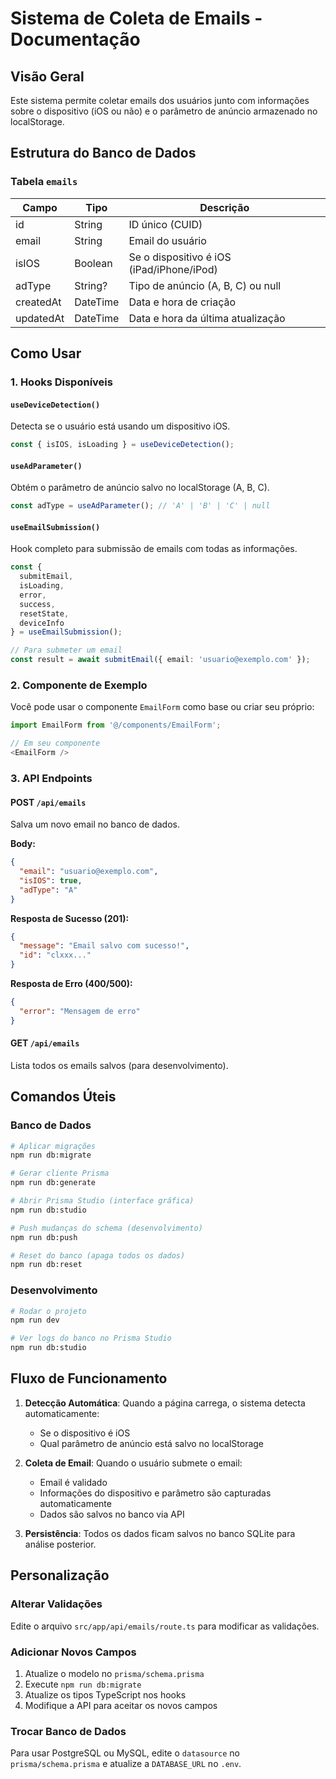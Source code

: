 # Sistema de Coleta de Emails - Documentação

## Visão Geral

Este sistema permite coletar emails dos usuários junto com informações sobre o dispositivo (iOS ou não) e o parâmetro de anúncio armazenado no localStorage.

## Estrutura do Banco de Dados

### Tabela `emails`

| Campo     | Tipo     | Descrição                                    |
|-----------|----------|----------------------------------------------|
| id        | String   | ID único (CUID)                              |
| email     | String   | Email do usuário                             |
| isIOS     | Boolean  | Se o dispositivo é iOS (iPad/iPhone/iPod)   |
| adType    | String?  | Tipo de anúncio (A, B, C) ou null           |
| createdAt | DateTime | Data e hora de criação                       |
| updatedAt | DateTime | Data e hora da última atualização           |

## Como Usar

### 1. Hooks Disponíveis

#### `useDeviceDetection()`
Detecta se o usuário está usando um dispositivo iOS.

```typescript
const { isIOS, isLoading } = useDeviceDetection();
```

#### `useAdParameter()`
Obtém o parâmetro de anúncio salvo no localStorage (A, B, C).

```typescript
const adType = useAdParameter(); // 'A' | 'B' | 'C' | null
```

#### `useEmailSubmission()`
Hook completo para submissão de emails com todas as informações.

```typescript
const { 
  submitEmail, 
  isLoading, 
  error, 
  success, 
  resetState,
  deviceInfo 
} = useEmailSubmission();

// Para submeter um email
const result = await submitEmail({ email: 'usuario@exemplo.com' });
```

### 2. Componente de Exemplo

Você pode usar o componente `EmailForm` como base ou criar seu próprio:

```typescript
import EmailForm from '@/components/EmailForm';

// Em seu componente
<EmailForm />
```

### 3. API Endpoints

#### POST `/api/emails`
Salva um novo email no banco de dados.

**Body:**
```json
{
  "email": "usuario@exemplo.com",
  "isIOS": true,
  "adType": "A"
}
```

**Resposta de Sucesso (201):**
```json
{
  "message": "Email salvo com sucesso!",
  "id": "clxxx..."
}
```

**Resposta de Erro (400/500):**
```json
{
  "error": "Mensagem de erro"
}
```

#### GET `/api/emails`
Lista todos os emails salvos (para desenvolvimento).

## Comandos Úteis

### Banco de Dados
```bash
# Aplicar migrações
npm run db:migrate

# Gerar cliente Prisma
npm run db:generate

# Abrir Prisma Studio (interface gráfica)
npm run db:studio

# Push mudanças do schema (desenvolvimento)
npm run db:push

# Reset do banco (apaga todos os dados)
npm run db:reset
```

### Desenvolvimento
```bash
# Rodar o projeto
npm run dev

# Ver logs do banco no Prisma Studio
npm run db:studio
```

## Fluxo de Funcionamento

1. **Detecção Automática**: Quando a página carrega, o sistema detecta automaticamente:
   - Se o dispositivo é iOS
   - Qual parâmetro de anúncio está salvo no localStorage

2. **Coleta de Email**: Quando o usuário submete o email:
   - Email é validado
   - Informações do dispositivo e parâmetro são capturadas automaticamente
   - Dados são salvos no banco via API

3. **Persistência**: Todos os dados ficam salvos no banco SQLite para análise posterior.

## Personalização

### Alterar Validações
Edite o arquivo `src/app/api/emails/route.ts` para modificar as validações.

### Adicionar Novos Campos
1. Atualize o modelo no `prisma/schema.prisma`
2. Execute `npm run db:migrate`
3. Atualize os tipos TypeScript nos hooks
4. Modifique a API para aceitar os novos campos

### Trocar Banco de Dados
Para usar PostgreSQL ou MySQL, edite o `datasource` no `prisma/schema.prisma` e atualize a `DATABASE_URL` no `.env`.
